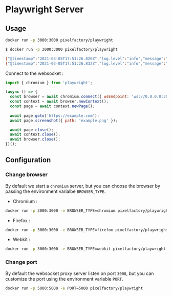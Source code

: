 # Playwright Server

## Usage

```bash
docker run -p 3000:3000 pixelfactory/playwright
```

```bash
$ docker run -p 3000:3000 pixelfactory/playwright

{"@timestamp":"2021-03-05T17:51:26.820Z","log.level":"info","message":"chromium server listening on ws://127.0.0.1:44227/8496b4a530c6d5ead24fe7f112fa609d","ecs":{"version":"1.6.0"}}
{"@timestamp":"2021-03-05T17:51:26.832Z","log.level":"info","message":"websocket proxy listening on ws://0.0.0.0:3000","ecs":{"version":"1.6.0"}}
```

Connect to the websocket :

```js
import { chromium } from 'playwright';

(async () => {
  const browser = await chromium.connect({ wsEndpoint: 'ws://0.0.0.0:3000/' });
  const context = await browser.newContext();
  const page = await context.newPage();
  
  await page.goto('https://example.com');
  await page.screenshot({ path: 'example.png' });

  await page.close();
  await context.close();
  await browser.close();
})();
```

## Configuration

### Change browser

By default we start a `chromium` server, but you can choose the browser by passing the environment varialbe `BROWSER_TYPE`.

- Chromium :

```bash
docker run -p 3000:3000 -e BROWSER_TYPE=chromium pixelfactory/playwright
```

- Firefox :

```bash
docker run -p 3000:3000 -e BROWSER_TYPE=firefox pixelfactory/playwright
```

- Webkit :

```bash
docker run -p 3000:3000 -e BROWSER_TYPE=webkit pixelfactory/playwright
```

### Change port

By default the websocket proxy server listen on port `3000`, but you can customize the port using the environment variable `PORT`.

```bash
docker run -p 5000:5000 -e PORT=5000 pixelfactory/playwright
```
